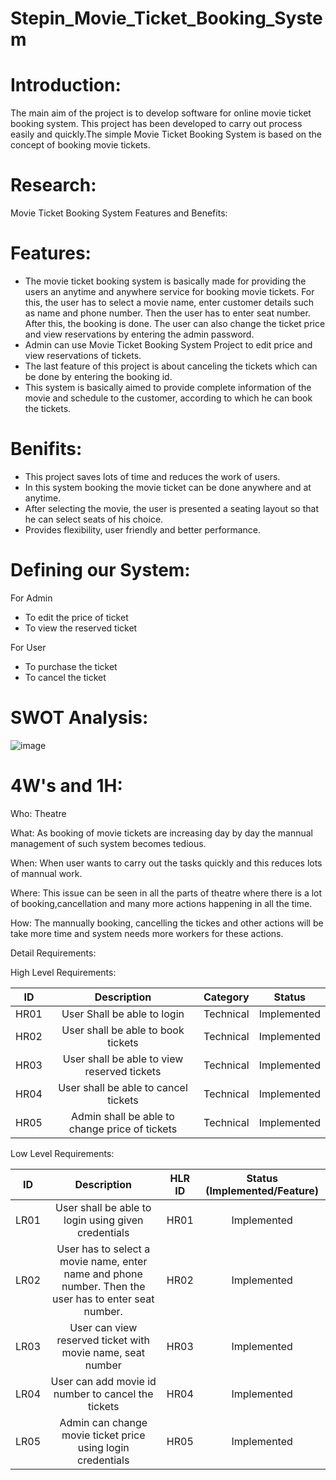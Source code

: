 # Stepin_Movie_Ticket_Booking_System

# Introduction:

The main aim of the project is to develop software for online movie ticket booking system. This project has been developed to carry out process easily and quickly.The simple Movie Ticket Booking System is based on the concept of booking movie tickets. 

# Research:

Movie Ticket Booking System Features and Benefits:

# Features:

*  The movie ticket booking system is basically made for providing the users an anytime and anywhere service for booking movie tickets. For this, the user has to select a movie      name, enter customer details such as name and phone number. Then the user has to enter seat number. After this, the booking is done. The user can also change the ticket price      and view reservations by entering the admin password.
*  Admin can use Movie Ticket Booking System Project to edit price and view reservations of tickets.
*  The last feature of this project is about canceling the tickets which can be done by entering the booking id.
*  This system is basically aimed to provide complete information of the movie and schedule to the customer, according to which he can book the tickets.

# Benifits:

*  This project saves lots of time and reduces the work of users.
*  In this system booking the movie ticket can be done anywhere and at anytime.
*  After selecting the movie, the user is presented a seating layout so that he can select seats of his choice.
*  Provides flexibility, user friendly and better performance.

# Defining our System:

For Admin
*  To edit the price of ticket
*  To view the reserved ticket

For User
*  To purchase the ticket
*  To cancel the ticket

# SWOT Analysis:
![image](https://user-images.githubusercontent.com/89603034/132201873-5321491f-00d4-49f4-8e19-04d52dc30bcd.png)

# 4W's and 1H:

Who:
Theatre 

What:
As booking of movie tickets are increasing day by day the mannual management of such system becomes tedious.

When:
When user wants to carry out the tasks quickly and this reduces lots of mannual work. 

Where:
This issue can be seen in all the parts of theatre where there is a lot of booking,cancellation and many more actions happening in all the time.

How:
The mannually booking, cancelling the tickes and other actions will be take more time and system needs more workers for these actions.

Detail Requirements:

High Level Requirements:

| ID    | Description                                    |Category   | Status      |
:----:  | :----:                                         |:----:     | :----:
| HR01  | User Shall be able to login                    | Technical | Implemented |
| HR02  | User shall be able to book tickets             | Technical | Implemented |
| HR03  | User shall be able to view reserved tickets    | Technical | Implemented |
| HR04  | User shall be able to cancel tickets           | Technical | Implemented |
| HR05  | Admin shall be able to change price of tickets | Technical | Implemented | 

Low Level Requirements:

| ID  | Description |HLR ID | Status (Implemented/Feature) |
|:--: | :----:      |:----: | :----:
| LR01 | User shall be able to  login using given credentials | HR01 |Implemented |               
| LR02 | User has to select a movie name, enter name and phone number. Then the user has to enter seat number. | HR02 | Implemented |
| LR03 | User can view reserved ticket with movie name, seat number | HR03 | Implemented |
| LR04 | User can add movie id number to cancel the tickets | HR04 | Implemented |
| LR05 | Admin can change movie ticket price using login credentials | HR05 | Implemented |



